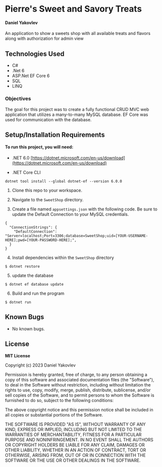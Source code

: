 # Pierre's Sweet and Savory Treats

#### Daniel Yakovlev

An application to show a sweets shop with all available treats and flavors along with authorization for admin view

## Technologies Used

* C#
* .Net 6
* ASP.Net EF Core 6
* SQL
* LINQ

### Objectives 

The goal for this project was to create a fully functional CRUD MVC web application that utilizes a many-to-many MySQL database. EF Core was used for communication with the database.

## Setup/Installation Requirements

#### To run this project, you will need:
* .NET 6.0
[https://dotnet.microsoft.com/en-us/download](https://dotnet.microsoft.com/en-us/download)

* .NET Core CLI
```
dotnet tool install --global dotnet-ef --version 6.0.0
```

1. Clone this repo to your workspace.

2. Navigate to the `SweetShop` directory.

3. Create a file named `appsettings.json` with the following code. Be sure to update the Default Connection to your MySQL credentials.
```
{
  "ConnectionStrings": {
    "DefaultConnection": "Server=localhost;Port=3306;database=SweetShop;uid=[YOUR-USERNAME-HERE];pwd=[YOUR-PASSWORD-HERE];",
  }
}
```

4. Install dependencies within the `SweetShop` directory
```
$ dotnet restore
````
5. update the database
```
$ dotnet ef database update
````
6. Build and run the program 
 ```
 $ dotnet run
 ```

## Known Bugs

* No known bugs.


## License

**MIT License**

Copyright (c) 2023 Daniel Yakovlev

Permission is hereby granted, free of charge, to any person obtaining a copy of this software and associated documentation files (the "Software"), to deal in the Software without restriction, including without limitation the rights to use, copy, modify, merge, publish, distribute, sublicense, and/or sell copies of the Software, and to permit persons to whom the Software is furnished to do so, subject to the following conditions:

The above copyright notice and this permission notice shall be included in all copies or substantial portions of the Software.

THE SOFTWARE IS PROVIDED "AS IS", WITHOUT WARRANTY OF ANY KIND, EXPRESS OR IMPLIED, INCLUDING BUT NOT LIMITED TO THE WARRANTIES OF MERCHANTABILITY, FITNESS FOR A PARTICULAR PURPOSE AND NONINFRINGEMENT. IN NO EVENT SHALL THE AUTHORS OR COPYRIGHT HOLDERS BE LIABLE FOR ANY CLAIM, DAMAGES OR OTHER LIABILITY, WHETHER IN AN ACTION OF CONTRACT, TORT OR OTHERWISE, ARISING FROM, OUT OF OR IN CONNECTION WITH THE SOFTWARE OR THE USE OR OTHER DEALINGS IN THE SOFTWARE.